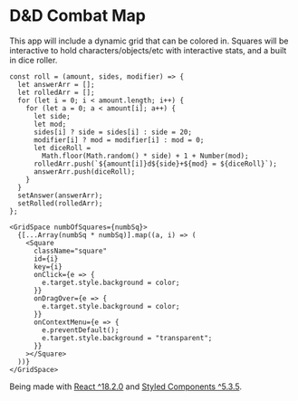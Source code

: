 # D&D Combat Map

This app will include a dynamic grid that can be colored in. Squares will be interactive to hold characters/objects/etc with interactive stats, and a built in dice roller.

```
const roll = (amount, sides, modifier) => {
  let answerArr = [];
  let rolledArr = [];
  for (let i = 0; i < amount.length; i++) {
    for (let a = 0; a < amount[i]; a++) {
      let side;
      let mod;
      sides[i] ? side = sides[i] : side = 20;
      modifier[i] ? mod = modifier[i] : mod = 0;
      let diceRoll =
        Math.floor(Math.random() * side) + 1 + Number(mod);
      rolledArr.push(`${amount[i]}d${side}+${mod} = ${diceRoll}`);
      answerArr.push(diceRoll);
    }
  }
  setAnswer(answerArr);
  setRolled(rolledArr);
};
```

```
<GridSpace numbOfSquares={numbSq}>
  {[...Array(numbSq * numbSq)].map((a, i) => (
    <Square
      className="square"
      id={i}
      key={i}
      onClick={e => {
        e.target.style.background = color;
      }}
      onDragOver={e => {
        e.target.style.background = color;
      }}
      onContextMenu={e => {
        e.preventDefault();
        e.target.style.background = "transparent";
      }}
    ></Square>
  ))}
</GridSpace>
```

Being made with [React ^18.2.0](https://reactjs.org/) and [Styled Components ^5.3.5](https://styled-components.com/).